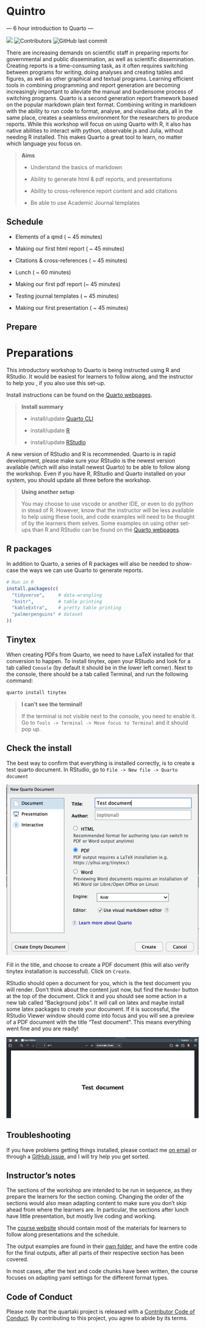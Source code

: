 
# Quintro

— 6 hour introduction to Quarto —

<!-- badges: start -->

[![](https://github.com/drmowinckels/quartaki/actions/workflows/publish.yaml/badge.svg)](https://github.com/drmowinckels/quartaki/actions/workflows/publish.yaml)
![Contributors](https://img.shields.io/github/contributors/drmowinckels/quartaki.png)
![GitHub last
commit](https://img.shields.io/github/last-commit/drmowinckels/quartaki.png)

<!-- badges: end -->

There are increasing demands on scientific staff in preparing reports
for governmental and public dissemination, as well as scientific
dissemination. Creating reports is a time-consuming task, as it often
requires switching between programs for writing, doing analyses and
creating tables and figures, as well as other graphical and textual
programs. Learning efficient tools in combining programming and report
generation are becoming increasingly important to alleviate the manual
and burdensome process of switching programs. Quarto is a second
generation report framework based on the popular markdown plain text
format. Combining writing in markdown with the ability to run code to
format, analyse, and visualise data, all in the same place, creates a
seamless environment for the researchers to produce reports. While this
workshop will focus on using Quarto with R, it also has native abilities
to interact with python, observable.js and Julia, without needing R
installed. This makes Quarto a great tool to learn, no matter which
language you focus on.

> **Aims**
>
> -   Understand the basics of markdown
>
> -   Ability to generate html & pdf reports, and presentations
>
> -   Ability to cross-reference report content and add citations
>
> -   Be able to use Academic Journal templates

## Schedule

-   Elements of a qmd ( \~ 45 minutes)

-   Making our first html report ( \~ 45 minutes)

-   Citations & cross-references ( \~ 45 minutes)

-   Lunch ( \~ 60 minutes)

-   Making our first pdf report (\~ 45 minutes)

-   Testing journal templates ( \~ 45 minutes)

-   Making our first presentation ( \~ 45 minutes)

## Prepare

# Preparations

This introductory workshop to Quarto is being instructed using R and
RStudio. It would be easiest for learners to follow along, and the
instructor to help you , if you also use this set-up.

Install instructions can be found on the [Quarto
webpages](https://quarto.org/docs/get-started/).

> **Install summary**
>
> -   install/update [Quarto CLI](https://quarto.org/docs/get-started/)
>
> -   install/update [R](https://cran.rstudio.com/)
>
> -   install/update
>     [RStudio](https://posit.co/download/rstudio-desktop/)

A new version of RStudio and R is recommended. Quarto is in rapid
development, please make sure your RStudio is the newest version
available (which will also install newest Quarto) to be able to follow
along the workshop. Even if you have R, RStudio and Quarto installed on
your system, you should update all three before the workshop.

> **Using another setup**
>
> You may choose to use vscode or another IDE, or even to do python in
> stead of R. However, know that the instructor will be less available
> to help using these tools, and code examples will need to be thought
> of by the learners them selves. Some examples on using other set-ups
> than R and RStudio can be found on the [Quarto
> webpages](https://quarto.org/).

## R packages

In addition to Quarto, a series of R packages will also be needed to
show-case the ways we can use Quarto to generate reports.

``` r
# Run in R
install.packages(c(
  "tidyverse",     # data-wrangling
  "knitr",         # table printing
  "kableExtra",    # pretty table printing
  "palmerpenguins" # dataset
))
```

## Tinytex

When creating PDFs from Quarto, we need to have LaTeX installed for that
conversion to happen. To install tinytex, open your RStudio and look for
a tab called `Console` (by default it should be in the lower left
corner). Next to the console, there should be a tab called Terminal, and
run the following command:

``` bash
quarto install tinytex
```

> **I can’t see the terminal!**
>
> If the terminal is not visible next to the console, you need to enable
> it. Go to `Tools -> Terminal -> Move focus to Terminal` and it should
> pop up.

## Check the install

The best way to confirm that everything is installed correctly, is to
create a test quarto document. In RStudio, go to
`File -> New file -> Quarto document`

![](images/image-698515572.png)  

Fill in the title, and choose to create a PDF document (this will also
verify tinytex installation is successful). Click on `Create`.

RStudio should open a document for you, which is the test document you
will render. Don’t think about the content just now, but find the
`Render` button at the top of the document. Click it and you should see
some action in a new tab called “Background jobs”. It will call on latex
and maybe install some latex packages to create your document. If it is
successful, the RStudio Viewer window should come into focus and you
will see a preview of a PDF document with the title “Test document”.
This means everything went fine and you are ready!

![](images/image-676971779.png)

## Troubleshooting

If you have problems getting things installed, please contact me [on
email](mailto:a.m.mowinckel@psykologi.uio.no) or through a [GitHub
issue](https://github.com/drmowinckels/quartaki/issues), and I will try
help you get sorted.

## Instructor’s notes

The sections of the workshop are intended to be run in sequence, as they
prepare the learners for the section coming. Changing the order of the
sections would also mean adapting content to make sure you don’t skip
ahead from where the learners are. In particular, the sections after
lunch have little presentation, but mostly live coding and working.

The [course website](https://drmowinckels.github.io/quartaki/) should
contain most of the materials for learners to follow along presentations
and the schedule.

The output examples are found in their [own folder](examples/), and
have the entire code for the final outputs, after all parts of their
respective section has been covered.

In most cases, after the text and code chunks have been written, the
course focuses on adapting yaml settings for the different format types.

## Code of Conduct

Please note that the quartaki project is released with a [Contributor
Code of
Conduct](https://contributor-covenant.org/version/2/1/CODE_OF_CONDUCT.html).
By contributing to this project, you agree to abide by its terms.

